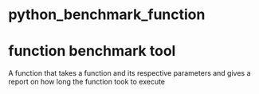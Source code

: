 # python_benchmark_function
# function benchmark tool
A function that takes a function and its respective parameters and gives a report on how long the function took to execute
